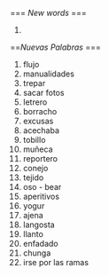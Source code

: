 === *New words* ===

1. 

==*Nuevas Palabras* ===

1. flujo
2. manualidades
3. trepar
4. sacar fotos 
5. letrero
6. borracho
7. excusas
8. acechaba
9. tobillo
10. muñeca
11. reportero
12. conejo
13. tejido
14. oso - bear
15. aperitivos
16. yogur
17. ajena
18. langosta
19. llanto
20. enfadado
21. chunga
22. irse por las ramas
